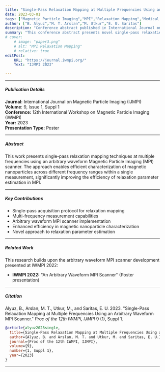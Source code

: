 ```yaml
---
title: "Single-Pass Relaxation Mapping at Multiple Frequencies Using an Arbitrary Waveform MPI Scanner" 
date: 2023-03-01
tags: ["Magnetic Particle Imaging","MPI","Relaxation Mapping","Medical Imaging","IWMPI","Biomedical Engineering"]
author: ["B. Alyuz","M. T. Arslan","M. Utkur","E. U. Saritas"]
description: "Conference abstract published in International Journal on Magnetic Particle Imaging (IJMPI) for IWMPI 2023." 
summary: "This conference abstract presents novel single-pass relaxation mapping techniques using an arbitrary waveform MPI scanner." 
# cover:
    # image: "paper3.png"
    # alt: "MPI Relaxation Mapping"
    # relative: true
editPost:
    URL: "https://journal.iwmpi.org/"
    Text: "IJMPI 2023"

---
```


---

##### Publication Details

**Journal:** International Journal on Magnetic Particle Imaging (IJMPI)  
**Volume:** 9, Issue 1, Suppl 1  
**Conference:** 12th International Workshop on Magnetic Particle Imaging (IWMPI)  
**Year:** 2023  
**Presentation Type:** Poster

---

##### Abstract

This work presents single-pass relaxation mapping techniques at multiple frequencies using an arbitrary waveform Magnetic Particle Imaging (MPI) scanner. The approach enables efficient characterization of magnetic nanoparticles across different frequency ranges within a single measurement, significantly improving the efficiency of relaxation parameter estimation in MPI.

---

##### Key Contributions

- Single-pass acquisition protocol for relaxation mapping
- Multi-frequency measurement capabilities
- Arbitrary waveform MPI scanner implementation
- Enhanced efficiency in magnetic nanoparticle characterization
- Novel approach to relaxation parameter estimation

---

##### Related Work

This research builds upon the arbitrary waveform MPI scanner development presented at IWMPI 2022:
- **IWMPI 2022:** "An Arbitrary Waveform MPI Scanner" (Poster presentation)

---

##### Citation

Alyuz, B., Arslan, M. T., Utkur, M., and Saritas, E. U. 2023. "Single-Pass Relaxation Mapping at Multiple Frequencies Using an Arbitrary Waveform MPI Scanner." *Proc of the 12th IWMPI, IJMPI* 9 (1), Suppl 1.

```BibTeX
@article{alyuz2023single,
  title={Single-Pass Relaxation Mapping at Multiple Frequencies Using an Arbitrary Waveform MPI Scanner},
  author={Alyuz, B. and Arslan, M. T. and Utkur, M. and Saritas, E. U.},
  journal={Proc of the 12th IWMPI, IJMPI},
  volume={9},
  number={1, Suppl 1},
  year={2023}
}
```

---
